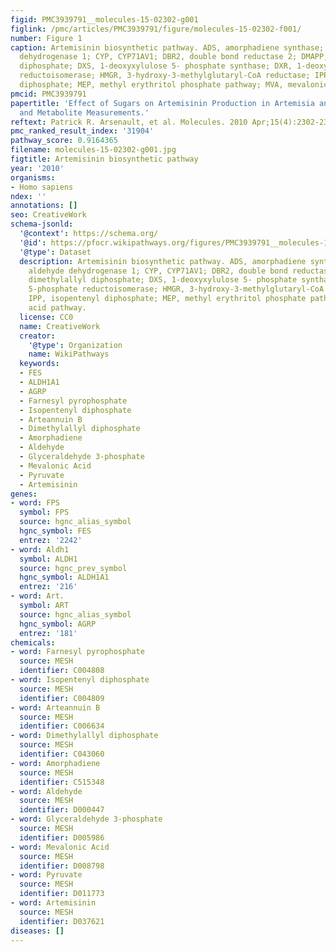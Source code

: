 ```yaml
---
figid: PMC3939791__molecules-15-02302-g001
figlink: /pmc/articles/PMC3939791/figure/molecules-15-02302-f001/
number: Figure 1
caption: Artemisinin biosynthetic pathway. ADS, amorphadiene synthase; Aldh1, aldehyde
  dehydrogenase 1; CYP, CYP71AV1; DBR2, double bond reductase 2; DMAPP, dimethylallyl
  diphosphate; DXS, 1-deoxyxylulose 5- phosphate synthase; DXR, 1-deoxyxylulouse 5-phosphate
  reductoisomerase; HMGR, 3-hydroxy-3-methylglutaryl-CoA reductase; IPP, isopentenyl
  diphosphate; MEP, methyl erythritol phosphate pathway; MVA, mevalonic acid pathway.
pmcid: PMC3939791
papertitle: 'Effect of Sugars on Artemisinin Production in Artemisia annua L.: Transcription
  and Metabolite Measurements.'
reftext: Patrick R. Arsenault, et al. Molecules. 2010 Apr;15(4):2302-2318.
pmc_ranked_result_index: '31904'
pathway_score: 0.9164365
filename: molecules-15-02302-g001.jpg
figtitle: Artemisinin biosynthetic pathway
year: '2010'
organisms:
- Homo sapiens
ndex: ''
annotations: []
seo: CreativeWork
schema-jsonld:
  '@context': https://schema.org/
  '@id': https://pfocr.wikipathways.org/figures/PMC3939791__molecules-15-02302-g001.html
  '@type': Dataset
  description: Artemisinin biosynthetic pathway. ADS, amorphadiene synthase; Aldh1,
    aldehyde dehydrogenase 1; CYP, CYP71AV1; DBR2, double bond reductase 2; DMAPP,
    dimethylallyl diphosphate; DXS, 1-deoxyxylulose 5- phosphate synthase; DXR, 1-deoxyxylulouse
    5-phosphate reductoisomerase; HMGR, 3-hydroxy-3-methylglutaryl-CoA reductase;
    IPP, isopentenyl diphosphate; MEP, methyl erythritol phosphate pathway; MVA, mevalonic
    acid pathway.
  license: CC0
  name: CreativeWork
  creator:
    '@type': Organization
    name: WikiPathways
  keywords:
  - FES
  - ALDH1A1
  - AGRP
  - Farnesyl pyrophosphate
  - Isopentenyl diphosphate
  - Arteannuin B
  - Dimethylallyl diphosphate
  - Amorphadiene
  - Aldehyde
  - Glyceraldehyde 3-phosphate
  - Mevalonic Acid
  - Pyruvate
  - Artemisinin
genes:
- word: FPS
  symbol: FPS
  source: hgnc_alias_symbol
  hgnc_symbol: FES
  entrez: '2242'
- word: Aldh1
  symbol: ALDH1
  source: hgnc_prev_symbol
  hgnc_symbol: ALDH1A1
  entrez: '216'
- word: Art.
  symbol: ART
  source: hgnc_alias_symbol
  hgnc_symbol: AGRP
  entrez: '181'
chemicals:
- word: Farnesyl pyrophosphate
  source: MESH
  identifier: C004808
- word: Isopentenyl diphosphate
  source: MESH
  identifier: C004809
- word: Arteannuin B
  source: MESH
  identifier: C006634
- word: Dimethylallyl diphosphate
  source: MESH
  identifier: C043060
- word: Amorphadiene
  source: MESH
  identifier: C515348
- word: Aldehyde
  source: MESH
  identifier: D000447
- word: Glyceraldehyde 3-phosphate
  source: MESH
  identifier: D005986
- word: Mevalonic Acid
  source: MESH
  identifier: D008798
- word: Pyruvate
  source: MESH
  identifier: D011773
- word: Artemisinin
  source: MESH
  identifier: D037621
diseases: []
---
```

